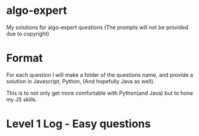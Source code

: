 # algo-expert
My solutions for algo-expert questions (The prompts will not be provided due to copyright)

# Format
For each question I will make a folder of the questions name, and provide a solution in Javascript, Python, (And hopefully Java as well).

This is to not only get more comfortable with Python(and Java) but to hone my JS skills. 

# Level 1 Log - Easy questions

